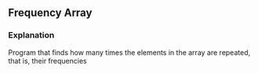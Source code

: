 ## Frequency Array
### Explanation
Program that finds how many times the elements in the array are repeated, that is, their frequencies
